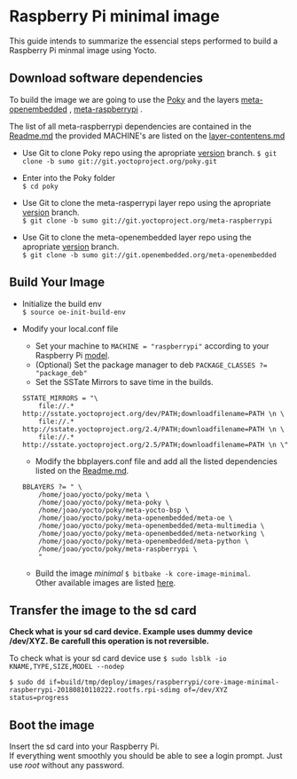# Raspberry Pi minimal image

This guide intends to summarize the essencial steps performed to build a Raspberry Pi minmal image using Yocto.

## Download software dependencies

To build the image we are going to use the [Poky](http://git.yoctoproject.org/cgit/cgit.cgi/poky) and the layers [meta-openembedded](http://git.openembedded.org/meta-openembedded) , [meta-raspberrypi](https://github.com/agherzan/meta-raspberrypi) .

The list of all meta-raspberrypi dependencies are contained in the [Readme.md](https://github.com/agherzan/meta-raspberrypi/blob/sumo/README.md#dependencies) the provided MACHINE's are  listed on the [layer-contentens.md](https://github.com/agherzan/meta-raspberrypi/blob/sumo/docs/layer-contents.md#supported-machines)


- Use Git to clone Poky repo using the apropriate [version](https://wiki.yoctoproject.org/wiki/Releases) branch.
```$ git clone -b sumo git://git.yoctoproject.org/poky.git```

- Enter into the Poky folder  
```$ cd poky```

- Use Git to clone the meta-rasperrypi layer repo using the apropriate [version](https://wiki.yoctoproject.org/wiki/Releases) branch.  
```$ git clone -b sumo git://git.yoctoproject.org/meta-raspberrypi```

- Use Git to clone the meta-openembedded layer repo using the apropriate [version](https://wiki.yoctoproject.org/wiki/Releases) branch.  
```$ git clone -b sumo git://git.openembedded.org/meta-openembedded```

## Build Your Image

- Initialize the build env  
```$ source oe-init-build-env```
- Modify your local.conf file  
    - Set your machine to ```MACHINE = "raspberrypi"``` according to your Raspberry Pi [model](https://github.com/agherzan/meta-raspberrypi/blob/sumo/docs/layer-contents.md#supported-machines).
    - (Optional) Set the package manager to deb ```PACKAGE_CLASSES ?= "package_deb"```
    - Set the SSTate Mirrors to save time in the builds.  
    
    ```
    SSTATE_MIRRORS = "\
        file://.* http://sstate.yoctoproject.org/dev/PATH;downloadfilename=PATH \n \
        file://.* http://sstate.yoctoproject.org/2.4/PATH;downloadfilename=PATH \n \
        file://.* http://sstate.yoctoproject.org/2.5/PATH;downloadfilename=PATH \n \"
    ```  
    
    - Modify the bbplayers.conf file and add all the listed dependencies listed on the [Readme.md](https://github.com/agherzan/meta-raspberrypi/blob/sumo/README.md#dependencies).  
    
    ```
    BBLAYERS ?= " \
        /home/joao/yocto/poky/meta \
        /home/joao/yocto/poky/meta-poky \
        /home/joao/yocto/poky/meta-yocto-bsp \
        /home/joao/yocto/poky/meta-openembedded/meta-oe \
        /home/joao/yocto/poky/meta-openembedded/meta-multimedia \
        /home/joao/yocto/poky/meta-openembedded/meta-networking \
        /home/joao/yocto/poky/meta-openembedded/meta-python \  
        /home/joao/yocto/poky/meta-raspberrypi \
        "
    ```  

    - Build the image  *minimal* ```$ bitbake -k core-image-minimal```.  
    Other available images are listed [here](https://github.com/agherzan/meta-raspberrypi/blob/sumo/docs/layer-contents.md#images).

## Transfer the image to the sd card

**Check what is your sd card device. Example uses dummy device /dev/XYZ. Be carefull this operation is not reversible.**

To check what is your sd card device use ```$ sudo lsblk -io KNAME,TYPE,SIZE,MODEL --nodep ```


```
$ sudo dd if=build/tmp/deploy/images/raspberrypi/core-image-minimal-raspberrypi-20180810110222.rootfs.rpi-sdimg of=/dev/XYZ status=progress
```


## Boot the image

Insert the sd card into your Raspberry Pi.  
If everything went smoothly you should be able to see a login prompt. Just use *root* without any password.